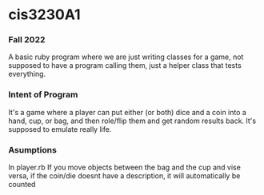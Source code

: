 # cis3230A1

### Fall 2022

A basic ruby program where we are just writing classes for a game, not supposed to have a program calling them, just a helper class that tests everything.

### Intent of Program
It's a game where a player can put either (or both) dice and a coin into a hand, cup, or bag, and then role/flip them and get random results back. It's supposed to emulate really life. 

### Asumptions
In player.rb
If you move objects between the bag and the cup and vise versa, if the coin/die doesnt have a description, it will automatically be counted
